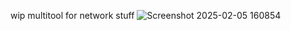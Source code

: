 wip multitool for network stuff
![Screenshot 2025-02-05 160854](https://github.com/user-attachments/assets/dc275fe1-1740-4235-8170-bf6eabd8c954)
